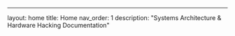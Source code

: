 ---
layout: home
title: Home
nav_order: 1
description: "Systems Architecture & Hardware Hacking Documentation"
